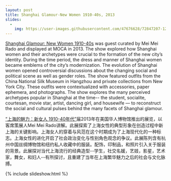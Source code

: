 ```yaml
---
layout: post
title: Shanghai Glamour-New Women 1910-40s, 2013
slides:
  -
    img: https://user-images.githubusercontent.com/47676628/72847207-12f0dc00-3c70-11ea-9c02-fb51a03fcf93.jpg
---
```


[Shanghai Glamour: New Women 1910-40s](
http://www.mocanyc.org/exhibitions/current/shanghai_glamour) was guest curated by Mei Mei Rado and displayed at MOCA in 2013. The show explored how Shanghai women and their archetypes were crucial to the formation of the new city’s identity. During the time period, the dress and manner of Shanghai women became emblems of the city’s modernization. The evolution of Shanghai women opened controversial discussions about the changing social and political scene as well as gender roles. The show featured outfits from the China National Silk Museum in Hangzhou and private collections from New York City. These outfits were contextualized with accessories, paper ephemera, and photographs. The show explores the many perceived archetypes popular in Shanghai at the time-- the student, socialite, courtesan, movie star, artist, dancing girl, and housewife — to reconstruct the social and cultural pulses behind the many facets of Shanghai glamour.

[“上海的魅力：新女人 1910-40年代”](http://www.mocanyc.org/exhibitions/current/shanghai_glamour)届2013年在美国华人博物馆推出的展览，以客席策展人Mei Mei Rado讲解。此展探索了上海女性的典型形象在创造过程中新上海的关键影响。上海女人的穿着与风范在这个时期成为了上海现代化的一种标志。上海女性的进化开启了社会政治变化与性别角色观念的争议。此展陈列含有杭州中国丝绸博物馆和纽约私人收藏中的服装。配饰，印制品，和照片引入关于服装的背景。此展探对当代上海流行的经典造型--学生，社交名媛，艺妓，影星，艺术家，舞女，和妇人--有所探讨，且重建了当年在上海繁华魅力之后的社会与文化脉搏。


{% include slideshow.html %}
